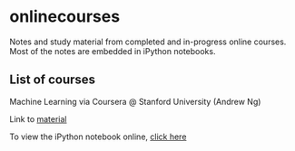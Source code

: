 # onlinecourses
Notes and study material from completed and in-progress online courses. Most of the notes are embedded in iPython notebooks.

## List of courses

Machine Learning via Coursera @ Stanford University (Andrew Ng)

Link to [material](onlinecourses/machine_learning_stanford)

To view the iPython notebook online, [click here](http://nbviewer.ipython.org/github/sachinkagarwal/onlinecourses/blob/master/machine_learning_stanford/Machine%20Learning%20Stanford%20University%20Sachin%20Agarwal.ipynb)
